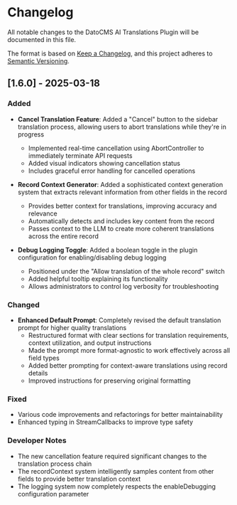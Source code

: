 # Changelog

All notable changes to the DatoCMS AI Translations Plugin will be documented in this file.

The format is based on [Keep a Changelog](https://keepachangelog.com/en/1.0.0/),
and this project adheres to [Semantic Versioning](https://semver.org/spec/v2.0.0.html).

## [1.6.0] - 2025-03-18

### Added

- **Cancel Translation Feature**: Added a "Cancel" button to the sidebar translation process, allowing users to abort translations while they're in progress
  - Implemented real-time cancellation using AbortController to immediately terminate API requests
  - Added visual indicators showing cancellation status
  - Includes graceful error handling for cancelled operations

- **Record Context Generator**: Added a sophisticated context generation system that extracts relevant information from other fields in the record
  - Provides better context for translations, improving accuracy and relevance
  - Automatically detects and includes key content from the record
  - Passes context to the LLM to create more coherent translations across the entire record

- **Debug Logging Toggle**: Added a boolean toggle in the plugin configuration for enabling/disabling debug logging
  - Positioned under the "Allow translation of the whole record" switch
  - Added helpful tooltip explaining its functionality
  - Allows administrators to control log verbosity for troubleshooting

### Changed

- **Enhanced Default Prompt**: Completely revised the default translation prompt for higher quality translations
  - Restructured format with clear sections for translation requirements, context utilization, and output instructions
  - Made the prompt more format-agnostic to work effectively across all field types
  - Added better prompting for context-aware translations using record details
  - Improved instructions for preserving original formatting

### Fixed

- Various code improvements and refactorings for better maintainability
- Enhanced typing in StreamCallbacks to improve type safety

### Developer Notes

- The new cancellation feature required significant changes to the translation process chain
- The recordContext system intelligently samples content from other fields to provide better translation context
- The logging system now completely respects the enableDebugging configuration parameter
